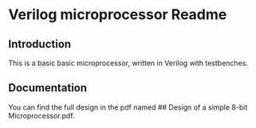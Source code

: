 # Verilog microprocessor Readme

## Introduction

This is a basic basic microprocessor, written in Verilog with testbenches.

## Documentation
You can find the full design in the pdf named ## Design of a simple 8-bit Microprocessor.pdf.

